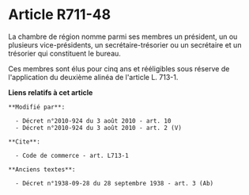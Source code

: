 # Article R711-48

La chambre de région nomme parmi ses membres un président, un ou plusieurs vice-présidents, un secrétaire-trésorier ou un
secrétaire et un trésorier qui constituent le bureau. 

Ces membres sont élus pour cinq ans et rééligibles sous réserve de l'application du deuxième alinéa de l'article L. 713-1.

**Liens relatifs à cet article**

	**Modifié par**:

	  - Décret n°2010-924 du 3 août 2010 - art. 10
	  - Décret n°2010-924 du 3 août 2010 - art. 2 (V)

	**Cite**:

	  - Code de commerce - art. L713-1

	**Anciens textes**:

	  - Décret n°1938-09-28 du 28 septembre 1938 - art. 3 (Ab)
